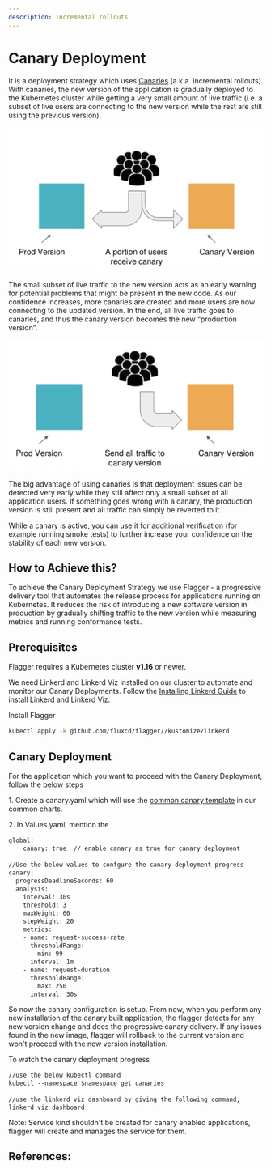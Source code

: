 ```yaml
---
description: Incremental rollouts
---
```


# Canary Deployment

It is a deployment strategy which uses [Canaries](https://martinfowler.com/bliki/CanaryRelease.html) (a.k.a. incremental rollouts). With canaries, the new version of the application is gradually deployed to the Kubernetes cluster while getting a very small amount of live traffic (i.e. a subset of live users are connecting to the new version while the rest are still using the previous version).

![Canary Deployment with traffic on both the Prod and Canary version](../.gitbook/assets/Canary1.png)

The small subset of live traffic to the new version acts as an early warning for potential problems that might be present in the new code. As our confidence increases, more canaries are created and more users are now connecting to the updated version. In the end, all live traffic goes to canaries, and thus the canary version becomes the new “production version”.

![Canary Deployment with traffic on the Canary version](../.gitbook/assets/Canary2.png)

The big advantage of using canaries is that deployment issues can be detected very early while they still affect only a small subset of all application users. If something goes wrong with a canary, the production version is still present and all traffic can simply be reverted to it.

While a canary is active, you can use it for additional verification (for example running smoke tests) to further increase your confidence on the stability of each new version.

## How to Achieve this?&#x20;

To achieve the Canary Deployment Strategy we use Flagger - a progressive delivery tool that automates the release process for applications running on Kubernetes. It reduces the risk of introducing a new software version in production by gradually shifting traffic to the new version while measuring metrics and running conformance tests.

## Prerequisites

Flagger requires a Kubernetes cluster **v1.16** or newer.

We need Linkerd and Linkerd Viz installed on our cluster to automate and monitor our Canary Deployments.  Follow the [Installing Linkerd Guide](https://linkerd.io/2.10/tasks/install/) to install Linkerd and Linkerd Viz.

Install Flagger&#x20;

```bash
kubectl apply -k github.com/fluxcd/flagger//kustomize/linkerd
```

## Canary Deployment

For the application which you want to proceed with the Canary Deployment, follow the below steps &#x20;

1\. Create a canary.yaml which will use the [common canary template](https://github.com/egovernments/DIGIT-DevOps/blob/canary\_deployment/deploy-as-code/helm/charts/common/templates/\_canary.yaml) in our common charts.&#x20;

2\. In Values.yaml, mention the&#x20;

```
global:
    canary: true  // enable canary as true for canary deployment

//Use the below values to confgure the canary deployment progress
canary:
  progressDeadlineSeconds: 60
  analysis:
    interval: 30s
    threshold: 3
    maxWeight: 60
    stepWeight: 20
    metrics:
    - name: request-success-rate
      thresholdRange:
        min: 99
      interval: 1m
    - name: request-duration
      thresholdRange:
        max: 250
      interval: 30s
```

So now the canary configuration is setup. From now, when you perform any new installation of the canary built application, the flagger detects for any new version change and does the progressive canary delivery. If any issues found in the new image, flagger will rollback to the current version and won't proceed with the new version installation.&#x20;

To watch the canary deployment progress

```
//use the below kubectl command
kubectl --namespace $namespace get canaries

//use the linkerd viz dashboard by giving the following command,
linkerd viz dashboard 
```

Note: Service kind shouldn't be created for canary enabled applications, flagger will create and manages the service for them.

## References:



